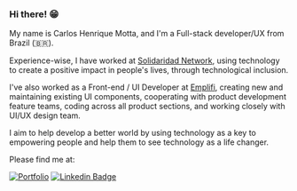 ### Hi there! 😁

My name is Carlos Henrique Motta, and I'm a Full-stack developer/UX from Brazil (🇧🇷).

Experience-wise, I have worked at [Solidaridad Network](https://www.solidaridadnetwork.org/), using technology to create a positive impact in people's lives, through technological inclusion. 

I've also worked as a Front-end / UI Developer at [Emplifi](https://www.emplifi.io/), creating new and maintaining existing UI components, cooperating with product development feature teams, coding across all product sections, and working closely with UI/UX design team.

I aim to help develop a better world by using technology as a key to empowering people and help them to see technology as a life changer.

Please find me at:

[![Portfolio](https://img.shields.io/badge/CM-portfolio-blue)](https://caike08.github.io/portfolio/)
[![Linkedin Badge](https://img.shields.io/badge/-LinkedIn-blue?style=flat-square&logo=Linkedin&logoColor=white&link=https://www.linkedin.com/in/caikemotta)](https://www.linkedin.com/in/caikemotta)
<!--
**caike08/caike08** is a ✨ _special_ ✨ repository because its `README.md` (this file) appears on your GitHub profile.

Here are some ideas to get you started:

- 🔭 I’m currently working on ...
- 🌱 I’m currently learning ...
- 👯 I’m looking to collaborate on ...
- 🤔 I’m looking for help with ...
- 💬 Ask me about ...
- 📫 How to reach me: ...
- 😄 Pronouns: ...
- ⚡ Fun fact: ...
-->
